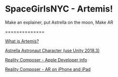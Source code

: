 # SpaceGirlsNYC - Artemis!
Make an explainer, put Astrella on the moon, Make AR

==============


[What is Artemis?](https://www.nasa.gov/what-is-artemis)

[Astrella Astronaut Character (use Unity 2018.3)](https://drive.google.com/file/d/1sQfc9KizxmKCsIC3NZOcEpjhuPqKNMpU/view?usp=sharing)

[Reality Composer - Apple Developer info](https://developer.apple.com/documentation/realitykit/creating_3d_content_with_reality_composer)

[Reality Composer - AR on iPhone and iPad](https://9to5mac.com/2019/09/19/apple-ar-protoyping-app-reality-composer/)
